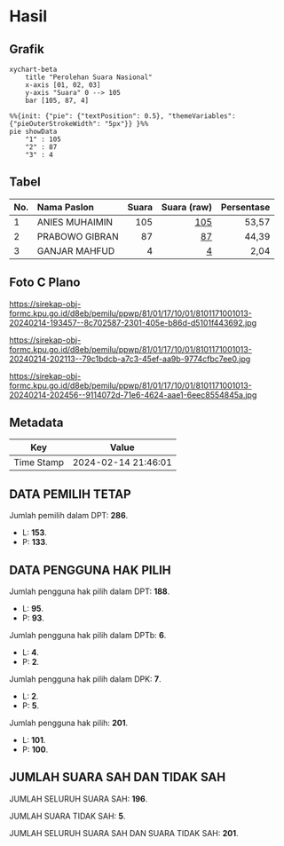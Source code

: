 # Hasil

## Grafik

```mermaid
xychart-beta
    title "Perolehan Suara Nasional"
    x-axis [01, 02, 03]
    y-axis "Suara" 0 --> 105
    bar [105, 87, 4]
```

```mermaid
%%{init: {"pie": {"textPosition": 0.5}, "themeVariables": {"pieOuterStrokeWidth": "5px"}} }%%
pie showData
    "1" : 105
    "2" : 87
    "3" : 4
```

## Tabel

| No. | Nama Paslon    | Suara | Suara (raw) | Persentase |
|:--- |:-------------- | -----:| -----------:| ----------:|
| 1   | ANIES MUHAIMIN | 105   | [105][p-1]  | 53,57      |
| 2   | PRABOWO GIBRAN | 87    | [87][p-2]   | 44,39      |
| 3   | GANJAR MAHFUD  | 4     | [4][p-3]    | 2,04       |


[p-1]: https://github.com/gigit-pemilu/pemilu-2024/blob/main/pilpres/hitung-suara/sub/81-maluku/sub/01-maluku-tengah/sub/17-kota-masohi/sub/1001-namaelo/sub/013-tps/sub/paslon-1.txt
[p-2]: https://github.com/gigit-pemilu/pemilu-2024/blob/main/pilpres/hitung-suara/sub/81-maluku/sub/01-maluku-tengah/sub/17-kota-masohi/sub/1001-namaelo/sub/013-tps/sub/paslon-2.txt
[p-3]: https://github.com/gigit-pemilu/pemilu-2024/blob/main/pilpres/hitung-suara/sub/81-maluku/sub/01-maluku-tengah/sub/17-kota-masohi/sub/1001-namaelo/sub/013-tps/sub/paslon-3.txt

## Foto C Plano

https://sirekap-obj-formc.kpu.go.id/d8eb/pemilu/ppwp/81/01/17/10/01/8101171001013-20240214-193457--8c702587-2301-405e-b86d-d5101f443692.jpg

https://sirekap-obj-formc.kpu.go.id/d8eb/pemilu/ppwp/81/01/17/10/01/8101171001013-20240214-202113--79c1bdcb-a7c3-45ef-aa9b-9774cfbc7ee0.jpg

https://sirekap-obj-formc.kpu.go.id/d8eb/pemilu/ppwp/81/01/17/10/01/8101171001013-20240214-202456--9114072d-71e6-4624-aae1-6eec8554845a.jpg


## Metadata

| Key        | Value               |
| ---------- | ------------------- |
| Time Stamp | 2024-02-14 21:46:01 |


## DATA PEMILIH TETAP

Jumlah pemilih dalam DPT: **286**.
 * L: **153**.
 * P: **133**.

## DATA PENGGUNA HAK PILIH

Jumlah pengguna hak pilih dalam DPT: **188**.
 * L: **95**.
 * P: **93**.

Jumlah pengguna hak pilih dalam DPTb: **6**.
 * L: **4**.
 * P: **2**.

Jumlah pengguna hak pilih dalam DPK: **7**.
 * L: **2**.
 * P: **5**.

Jumlah pengguna hak pilih: **201**.
 * L: **101**.
 * P: **100**.

## JUMLAH SUARA SAH DAN TIDAK SAH

JUMLAH SELURUH SUARA SAH: **196**.

JUMLAH SUARA TIDAK SAH: **5**.

JUMLAH SELURUH SUARA SAH DAN SUARA TIDAK SAH: **201**.



